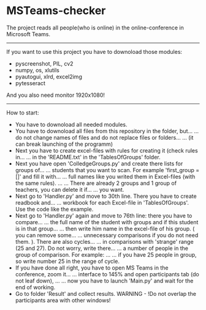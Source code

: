 # MSTeams-checker
The project reads all people(who is online) in the online-conference in Microsoft Teams.

---

If you want to use this project you have to downoload those modules:
- pyscreenshot, PIL, cv2
- numpy, os, xlutils
- pyautogui, xlrd, excel2img
- pytesseract

And you also need monitor 1920x1080!

---

How to start:
- You have to downoload all needed modules.
- You have to downoload all files from this repository in the folder, but...
... do not change names of files and do not replace files or folders...
... (it can break launching of the programm)
- Next you have to create excel-files with rules for creating it (check rules in...
... in the 'README.txt' in the 'TablesOfGroups' folder.
- Next you have open 'ColledgeGroups.py' and create there lists for groups of...
... students that you want to scan. For example 'first_group = []' and fill it with...
... full names like you writed them in Excel-files (with the same rules). ...
... There are already 2 groups and 1 group of teachers, you can delete it if...
... you want.
- Next go to 'Handler.py' and move to 30th line. There you have to create readbook and...
... workbook for each Excel-file in 'TablesOfGroups'. Use the code like the example.
- Next go to 'Handler.py' again and move to 76th line: there you have to compare...
... the full name of the student with groups and if this student is in that group...
... then write him name in the excel-file of his group. ( you can remove some...
... unnecessary comparisons if you do not need them. ). There are also cycles...
... in comparisons with 'strange' range (25 and 27). Do not worry, write there...
... a number of people in the group of comparison. For example: ...
... if you have 25 people in group, so write number 25 in the range of cycle.
- If you have done all right, you have to open MS Teams in the conference, zoom it...
... interface to 145% and open participants tab (do not leaf down), ...
... now you have to launch 'Main.py' and wait for the end of working.
- Go to folder 'Result' and collect results.
WARNING - !Do not overlap the participants area with other windows!
